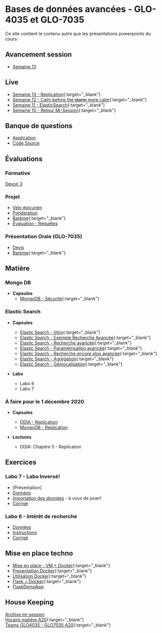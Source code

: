 # Bases de données avancées - GLO-4035 et GLO-7035
Ce site contient le contenu autre que les présentations powerpoints du cours

## Avancement session
* [Semaine 13](avancement/semaine-13.pdf)

## Live
* [Semaine 13 - Replication](https://youtu.be/5FCKIq5fmmM){:target="_blank"}  
* [Semaine 12 - Calm before the ~~storm~~ more calm](https://youtu.be/EqU-Z0s8gH4){:target="_blank"}  
* [Semaine 11 - ElasticSearch](https://youtu.be/4PuJbp0RViE){:target="_blank"}  
* [Semaine 10 - Retour Mi-Session](https://youtu.be/dhOnNJa_Vx4){:target="_blank"}  

## Banque de questions
* [Application](banque_question.zip)  
* [Code Source](https://github.com/jtbai/question_bank)

## Évaluations

### Formative
[Devoir 3](devoir/devoir3.py)


### Projet
* [Velo épicurien](evaluation/projet_ingenierie.md)  
* [Ponderation](evaluation/ponderation.md)  
* [Barème](https://docs.google.com/spreadsheets/d/18qU0XgY-uqfECFpx90qccWpm86i5AqQGzhfpBZtuarw/edit?usp=sharing){:target="_blank"}  
* [Évaluation - Requêtes](evaluation/velo_epicurien_requests.json)

### Présentation Orale (GLO-7035)
* [Devis](evaluation/oral.md)  
* [Barème](https://docs.google.com/spreadsheets/d/18qU0XgY-uqfECFpx90qccWpm86i5AqQGzhfpBZtuarw/edit?usp=sharing){:target="_blank"}  

## Matière

### Mongo DB
* **Capsules** 
  * [MongoDB - Sécurité](https://youtu.be/bpYNtaAtj0o){:target="_blank"}  


### Elastic Search
* **Capsules**
  * [Elastic Search - Intro](https://youtu.be/2rttJaMxezY){:target="_blank"}  
  * [Elastic Search - Exemple Recherche Avancée](https://youtu.be/TdehQKWGtjU){:target="_blank"}  
  * [Elastic Search - Recherche avancée](https://youtu.be/0dcX1di1F6o){:target="_blank"}  
  * [Elastic Search - Paramétrisation avancée](https://youtu.be/5skhl5-vWxg){:target="_blank"}  
  * [Elastic Search - Recherche encore plus avancée](https://youtu.be/T_6BMj_h_Ng){:target="_blank"}  
  * [Elastic Search - Agrégation](https://youtu.be/ns0nv1Y2HJ0){:target="_blank"}  
  * [Elastic Search - Géolocalisation](https://youtu.be/8M_hts0FjhI){:target="_blank"}  

* **Labo**
  * Labo 6
  * Labo 7


### À faire pour le 1 décembre 2020

* **Capsules**
  * [DDIA - Replication](https://youtu.be/QAKg-DNKR0w)
  * [MongoDB - Replication](https://youtu.be/YXAfZ8dJ3Us)

* **Lectures**
  * DDIA: Chapitre 5 - Replication

## Exercices

### Labo 7 - Labo Inversé!
* [Présentation]
* [Données](labo/labo_7/dataset.zip)  
* [Importation des données](labo/labo_7/data_import.py) - à vous de jouer!
* [Corrigé](labo/labo_7/instructions.py)  


### Labo 6 - Intérêt de recherche
* [Données](labo/labo_6/dataset.json)  
* [Instructions](labo/labo_6/instructions.py)  
* [Corrigé](labo/labo_6/instructions_corrige.py)  


## Mise en place techno
* [Mise en place - VM + Docker](https://youtu.be/RFxvC6cd7eI){:target="_blank"}  
* [Presentation Docker](https://youtu.be/iexpQnSj1X4){:target="_blank"}  
* [Utilisation Docker](https://www.youtube.com/watch?v=gogW8UEzQuE){:target="_blank"}  
* [Flask + Docker](https://youtu.be/CzpxPsAaItQ){:target="_blank"}  
* [FlaskDemoApp](flask_demo.zip)


## House Keeping
[Archive mi-session](misession.md)  
[Horaire matière A20](/avancement/horaire.md){:target="_blank"}    
[Teams GLO4035 - GLO7035 A20](https://teams.microsoft.com/l/team/19%3a4a2a1eece87e41c0ba2cec9995d571d9%40thread.tacv2/conversations?groupId=f8b677e5-52e9-4a99-843a-3f500ba30577&tenantId=56778bd5-6a3f-4bd3-a265-93163e4d5bfe){:target="_blank"}  
